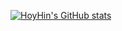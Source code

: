 [![HoyHin's GitHub stats](https://github-readme-stats.vercel.app/api?username=H-Ra252)](https://github.com/anuraghazra/github-readme-stats)
